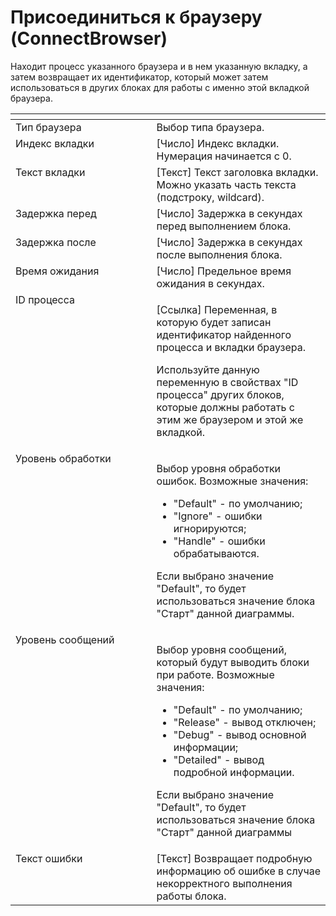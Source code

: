 # Присоединиться к браузеру (ConnectBrowser)

Находит процесс указанного браузера и в нем указанную вкладку, а затем возвращает их идентификатор, который может затем использоваться в других блоках для работы с именно этой вкладкой браузера.

<table data-header-hidden><thead><tr><th width="251" valign="top"></th><th width="296" valign="top"></th></tr></thead><tbody><tr><td valign="top">Тип браузера</td><td valign="top">Выбор типа браузера.</td></tr><tr><td valign="top">Индекс вкладки</td><td valign="top">[Число] Индекс вкладки. Нумерация начинается с 0.</td></tr><tr><td valign="top">Текст вкладки</td><td valign="top">[Текст] Текст заголовка вкладки. Можно указать часть текста (подстроку, wildcard).</td></tr><tr><td valign="top">Задержка перед</td><td valign="top">[Число] Задержка в секундах перед выполнением блока.</td></tr><tr><td valign="top">Задержка после</td><td valign="top">[Число] Задержка в секундах после выполнения блока.</td></tr><tr><td valign="top">Время ожидания</td><td valign="top">[Число] Предельное время ожидания в секундах.</td></tr><tr><td valign="top">ID процесса</td><td valign="top"><p>[Ссылка] Переменная, в которую будет записан идентификатор найденного процесса и вкладки браузера. </p><p></p><p>Используйте данную переменную в свойствах "ID процесса" других блоков, которые должны работать с этим же браузером и этой же вкладкой.</p></td></tr><tr><td valign="top">Уровень обработки</td><td valign="top"><p>Выбор уровня обработки ошибок. Возможные значения: </p><ul><li>"Default" - по умолчанию; </li><li>"Ignore" - ошибки игнорируются; </li><li>"Handle" - ошибки обрабатываются. </li></ul><p>Если выбрано значение "Default", то будет использоваться значение блока "Старт" данной диаграммы.</p></td></tr><tr><td valign="top">Уровень сообщений</td><td valign="top"><p>Выбор уровня сообщений, который будут выводить блоки при работе. Возможные значения: </p><ul><li>"Default" - по умолчанию; </li><li>"Release" - вывод отключен; </li><li>"Debug" - вывод основной информации; </li><li>"Detailed" - вывод подробной информации. </li></ul><p>Если выбрано значение "Default", то будет использоваться значение блока "Старт" данной диаграммы</p></td></tr><tr><td valign="top">Текст ошибки</td><td valign="top">[Текст] Возвращает подробную информацию об ошибке в случае некорректного выполнения работы блока.</td></tr></tbody></table>
